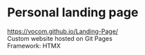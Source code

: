 # Personal landing page
https://vocom.github.io/Landing-Page/<br>
Custom website hosted on Git Pages<br>
Framework: HTMX
